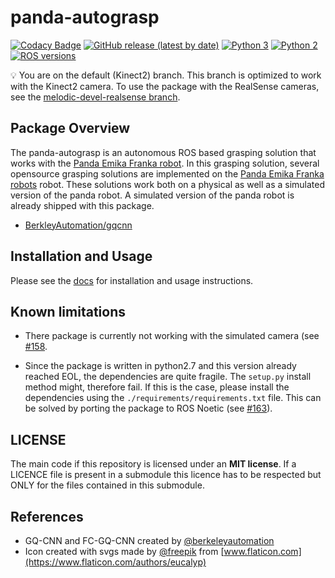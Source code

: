 # panda-autograsp

[![Codacy Badge](https://app.codacy.com/project/badge/Grade/087fda2f0f4c423cb561745ab7afdba7)](https://www.codacy.com/gh/rickstaa/panda-autograsp/dashboard?utm_source=github.com&utm_medium=referral&utm_content=rickstaa/panda-autograsp&utm_campaign=Badge_Grade)
[![GitHub release (latest by date)](https://img.shields.io/github/v/release/rickstaa/panda-autograsp)](https://github.com/rickstaa/panda-autograsp/releases)
[![Python 3](https://img.shields.io/badge/python%203-3.7%20%7C%203.6%20%7C%203.5-yellow.svg)](https://www.python.org/)
[![Python 2](https://img.shields.io/badge/python%202-2.7%20%7C%202.6%20%7C%202.5-brightgreen.svg)](https://www.python.org/)
[![ROS versions](https://img.shields.io/badge/ROS%20versions-Melodic%20%7C%20Kinectic-brightgreen)](https://wiki.ros.org)

:bulb: You are on the default (Kinect2) branch. This branch is optimized to work with the Kinect2 camera. To use the package with the RealSense cameras, see the [melodic-devel-realsense branch](https://github.com/rickstaa/panda-autograsp/tree/melodic-devel-realsense).

## Package Overview

The panda-autograsp is an autonomous ROS based grasping solution that works with the [Panda Emika Franka robot](https://www.franka.de/panda/). In this grasping solution, several opensource grasping solutions are implemented on the [Panda Emika Franka robots](https://www.franka.de/panda/) robot. These solutions work both on a physical as well as a simulated version of the panda robot. A simulated version of the panda robot is already shipped with this package.

-   [BerkleyAutomation/gqcnn](https://github.com/BerkeleyAutomation/gqcnn)

## Installation and Usage

Please see the [docs](https://rickstaa.github.io/panda-autograsp/) for installation and usage instructions.

## Known limitations

-   There package is currently not working with the simulated camera (see [#158](https://github.com/rickstaa/panda-autograsp/issues/158).

-   Since the package is written in python2.7 and this version already reached EOL, the dependencies are quite fragile. The `setup.py` install method might, therefore fail. If this is the case, please install the dependencies using the `./requirements/requirements.txt` file. This can be solved by porting the package to ROS Noetic (see [#163](<https://github.com/rickstaa/panda-autograsp/issues/163>)).

## LICENSE

The main code if this repository is licensed under an **MIT license**. If a LICENCE file is present in a submodule this licence has to be respected but ONLY for the files contained in this submodule.

## References

-   GQ-CNN and FC-GQ-CNN created by [@berkeleyautomation](https://berkeleyautomation.github.io/gqcnn)
-   Icon created with svgs made by [@freepik](https://www.freepik.com/) from [www.flaticon.com](https://www.flaticon.com/authors/eucalyp)
